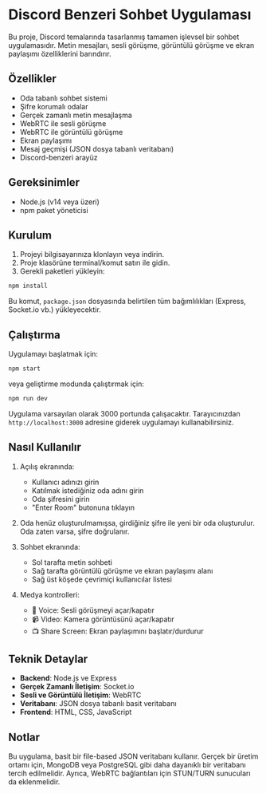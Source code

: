 # Discord Benzeri Sohbet Uygulaması

Bu proje, Discord temalarında tasarlanmış tamamen işlevsel bir sohbet uygulamasıdır. Metin mesajları, sesli görüşme, görüntülü görüşme ve ekran paylaşımı özelliklerini barındırır.

## Özellikler

- Oda tabanlı sohbet sistemi
- Şifre korumalı odalar
- Gerçek zamanlı metin mesajlaşma
- WebRTC ile sesli görüşme
- WebRTC ile görüntülü görüşme
- Ekran paylaşımı
- Mesaj geçmişi (JSON dosya tabanlı veritabanı)
- Discord-benzeri arayüz

## Gereksinimler

- Node.js (v14 veya üzeri)
- npm paket yöneticisi

## Kurulum

1. Projeyi bilgisayarınıza klonlayın veya indirin.
2. Proje klasörüne terminal/komut satırı ile gidin.
3. Gerekli paketleri yükleyin:

```bash
npm install
```

Bu komut, `package.json` dosyasında belirtilen tüm bağımlılıkları (Express, Socket.io vb.) yükleyecektir.

## Çalıştırma

Uygulamayı başlatmak için:

```bash
npm start
```

veya geliştirme modunda çalıştırmak için:

```bash
npm run dev
```

Uygulama varsayılan olarak 3000 portunda çalışacaktır. Tarayıcınızdan `http://localhost:3000` adresine giderek uygulamayı kullanabilirsiniz.

## Nasıl Kullanılır

1. Açılış ekranında:
   - Kullanıcı adınızı girin
   - Katılmak istediğiniz oda adını girin
   - Oda şifresini girin
   - "Enter Room" butonuna tıklayın

2. Oda henüz oluşturulmamışsa, girdiğiniz şifre ile yeni bir oda oluşturulur. Oda zaten varsa, şifre doğrulanır.

3. Sohbet ekranında:
   - Sol tarafta metin sohbeti
   - Sağ tarafta görüntülü görüşme ve ekran paylaşımı alanı
   - Sağ üst köşede çevrimiçi kullanıcılar listesi

4. Medya kontrolleri:
   - 🎤 Voice: Sesli görüşmeyi açar/kapatır
   - 📹 Video: Kamera görüntüsünü açar/kapatır
   - 📺 Share Screen: Ekran paylaşımını başlatır/durdurur

## Teknik Detaylar

- **Backend**: Node.js ve Express
- **Gerçek Zamanlı İletişim**: Socket.io
- **Sesli ve Görüntülü İletişim**: WebRTC
- **Veritabanı**: JSON dosya tabanlı basit veritabanı
- **Frontend**: HTML, CSS, JavaScript

## Notlar

Bu uygulama, basit bir file-based JSON veritabanı kullanır. Gerçek bir üretim ortamı için, MongoDB veya PostgreSQL gibi daha dayanıklı bir veritabanı tercih edilmelidir. Ayrıca, WebRTC bağlantıları için STUN/TURN sunucuları da eklenmelidir. 